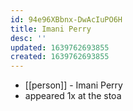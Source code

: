 ```yaml
---
id: 94e96XBbnx-DwAcIuPO6H
title: Imani Perry
desc: ''
updated: 1639762693855
created: 1639762693855
---
```



- [[person]] - Imani Perry
- appeared 1x at the stoa
